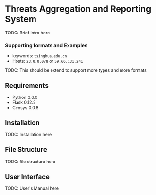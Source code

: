 # Threats Aggregation and Reporting System

TODO: Brief intro here

### Supporting formats and Examples
- keywords: `tsinghua.edu.cn`
- Hosts: `23.0.0.0/8` or `59.66.131.241`

TODO: This should be extend to support more types and more formats

## Requirements

- Python 3.6.0
- Flask 0.12.2
- Censys 0.0.8

## Installation

TODO: Installation here

## File Structure

TODO: file structure here

## User Interface

TODO: User's Manual here